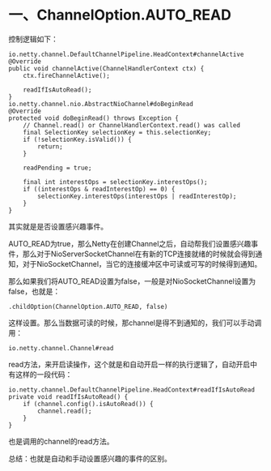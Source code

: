 # 一、ChannelOption.AUTO_READ

控制逻辑如下：

~~~
io.netty.channel.DefaultChannelPipeline.HeadContext#channelActive
@Override
public void channelActive(ChannelHandlerContext ctx) {
    ctx.fireChannelActive();

    readIfIsAutoRead();
}
io.netty.channel.nio.AbstractNioChannel#doBeginRead
@Override
protected void doBeginRead() throws Exception {
    // Channel.read() or ChannelHandlerContext.read() was called
    final SelectionKey selectionKey = this.selectionKey;
    if (!selectionKey.isValid()) {
        return;
    }

    readPending = true;

    final int interestOps = selectionKey.interestOps();
    if ((interestOps & readInterestOp) == 0) {
        selectionKey.interestOps(interestOps | readInterestOp);
    }
}
~~~

其实就是是否设置感兴趣事件。

AUTO_READ为true，那么Netty在创建Channel之后，自动帮我们设置感兴趣事件，那么对于NioServerSocketChannel在有新的TCP连接就绪的时候就会得到通知，对于NioSocketChannel，当它的连接缓冲区中可读或可写的时候得到通知。

那么如果我们将AUTO_READ设置为false，一般是对NioSocketChannel设置为false，也就是：

~~~
.childOption(ChannelOption.AUTO_READ, false)
~~~

这样设置。那么当数据可读的时候，那channel是得不到通知的，我们可以手动调用：

~~~
io.netty.channel.Channel#read
~~~

read方法，来开启读操作，这个就是和自动开启一样的执行逻辑了，自动开启中有这样的一段代码：

~~~
io.netty.channel.DefaultChannelPipeline.HeadContext#readIfIsAutoRead
private void readIfIsAutoRead() {
    if (channel.config().isAutoRead()) {
        channel.read();
    }
}
~~~

也是调用的channel的read方法。

总结：也就是自动和手动设置感兴趣的事件的区别。





